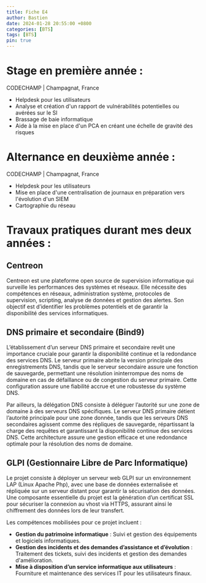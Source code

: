 ```yaml
---
title: Fiche E4
author: Bastien
date: 2024-01-28 20:55:00 +0800
categories: [BTS]
tags: [BTS]
pin: true
--- 
```

# Stage en première année :

CODECHAMP | Champagnat, France

- Helpdesk pour les utilisateurs
- Analyse et création d'un rapport de vulnérabilités potentielles ou avérées sur le SI
- Brassage de baie informatique
- Aide à la mise en place d'un PCA en créant une échelle de gravité des risques

# Alternance en deuxième année : 

CODECHAMP | Champagnat, France

- Helpdesk pour les utilisateurs
- Mise en place d'une centralisation de journaux en préparation vers l'évolution d'un SIEM
- Cartographie du réseau

# Travaux pratiques durant mes deux années : 

## Centreon

Centreon est une plateforme open source de supervision informatique qui surveille les performances des systèmes et réseaux. Elle nécessite des compétences en réseaux, administration système, protocoles de supervision, scripting, analyse de données et gestion des alertes. Son objectif est d’identifier les problèmes potentiels et de garantir la disponibilité des services informatiques.

## DNS primaire et secondaire (Bind9)

L’établissement d’un serveur DNS primaire et secondaire revêt une importance cruciale pour garantir la disponibilité continue et la redondance des services DNS. Le serveur primaire abrite la version principale des enregistrements DNS, tandis que le serveur secondaire assure une fonction de sauvegarde, permettant une résolution ininterrompue des noms de domaine en cas de défaillance ou de congestion du serveur primaire. Cette configuration assure une fiabilité accrue et une robustesse du système DNS.

Par ailleurs, la délégation DNS consiste à déléguer l’autorité sur une zone de domaine à des serveurs DNS spécifiques. Le serveur DNS primaire détient l’autorité principale pour une zone donnée, tandis que les serveurs DNS secondaires agissent comme des répliques de sauvegarde, répartissant la charge des requêtes et garantissant la disponibilité continue des services DNS. Cette architecture assure une gestion efficace et une redondance optimale pour la résolution des noms de domaine.

## GLPI (Gestionnaire Libre de Parc Informatique)

Le projet consiste à déployer un serveur web GLPI sur un environnement LAP (Linux Apache Php), avec une base de données externalisée et répliquée sur un serveur distant pour garantir la sécurisation des données. Une composante essentielle du projet est la génération d’un certificat SSL pour sécuriser la connexion au vhost via HTTPS, assurant ainsi le chiffrement des données lors de leur transfert.

Les compétences mobilisées pour ce projet incluent :

- **Gestion du patrimoine informatique** : Suivi et gestion des équipements et logiciels informatiques.
- **Gestion des incidents et des demandes d’assistance et d’évolution** : Traitement des tickets, suivi des incidents et gestion des demandes d'amélioration.
- **Mise à disposition d’un service informatique aux utilisateurs** : Fourniture et maintenance des services IT pour les utilisateurs finaux.

